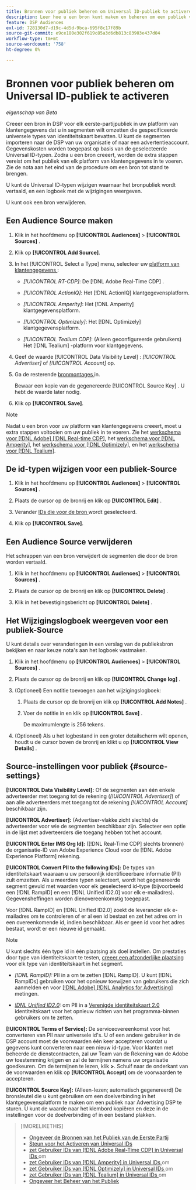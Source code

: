 ```yaml
---
title: Bronnen voor publiek beheren om Universal ID-publiek te activeren
description: Leer hoe u een bron kunt maken en beheren om een publiek van uw klantgegevensplatform te importeren en deze om te zetten in segmenten met universele id's.
feature: DSP Audiences
exl-id: 728130d7-d19c-4d5d-9bca-695f8c17f89b
source-git-commit: e9ce180e302f619c85a3d6db813c83903e437d04
workflow-type: tm+mt
source-wordcount: '758'
ht-degree: 0%

---
```


# Bronnen voor publiek beheren om Universal ID-publiek te activeren

*eigenschap van Beta*

Creeer een bron in DSP voor elk eerste-partijpubliek in uw platform van klantengegevens dat u in segmenten wilt omzetten die gespecificeerde universele types van identiteitskaart bevatten. U kunt de segmenten importeren naar de DSP van uw organisatie of naar een advertentieaccount. Gegevenskosten worden toegepast op basis van de geselecteerde Universal ID-typen. Zodra u een bron creeert, worden de extra stappen vereist om het publiek van elk platform van klantengegevens in te voeren. Zie de nota aan het eind van de procedure om een bron tot stand te brengen.

U kunt de Universal ID-typen wijzigen waarnaar het bronpubliek wordt vertaald, en een logboek met de wijzigingen weergeven.

U kunt ook een bron verwijderen.

## Een Audience Source maken

<!-- Not sure about this

You can create one source for each combination of universal ID partner and data visibility level.

-->

1. Klik in het hoofdmenu op **[!UICONTROL Audiences]** > **[!UICONTROL Sources]** .

1. Klik op **[!UICONTROL Add Source]**.

1. In het [!UICONTROL Select a Type] menu, selecteer uw [ platform van klantengegevens ](source-about.md):

   * *[!UICONTROL RT-CDP]*: De [!DNL Adobe Real-Time CDP] .

   * *[!UICONTROL ActionIQ]*: Het [!DNL ActionIQ] klantgegevensplatform.

   * *[!UICONTROL Amperity]*: Het [!DNL Amperity] klantgegevensplatform.

   * *[!UICONTROL Optimizely]*: Het [!DNL Optimizely] klantgegevensplatform.

   * *[!UICONTROL Tealium CDP]*: (Alleen geconfigureerde gebruikers) Het [!DNL Tealium] -platform voor klantgegevens.

1. Geef de waarde [!UICONTROL Data Visibility Level] : *[!UICONTROL Advertiser]* of *[!UICONTROL Account]* op.

1. Ga de resterende [ bronmontages ](#source-settings) in.

   Bewaar een kopie van de gegenereerde [!UICONTROL Source Key] . U hebt de waarde later nodig.

1. Klik op **[!UICONTROL Save]**.

>[!NOTE]
>
>Nadat u een bron voor uw platform van klantengegevens creeert, moet u extra stappen voltooien om uw publiek in te voeren. Zie het [ werkschema voor  [!DNL Adobe] [!DNL Real-time CDP]](source-adobe-rtcdp.md), <!-- the [workflow for [!DNL ActionIQ]](source-actioniq.md), --> het [ werkschema voor  [!DNL Amperity]](source-amperity.md), het [ werkschema voor  [!DNL Optimizely]](source-optimizely.md), en het [ werkschema voor  [!DNL Tealium]](source-tealium.md).

## De id-typen wijzigen voor een publiek-Source

<!-- Clarify this:
All changes to universal IDs translated from the source are applied after you save the the source record. For example, if a new ID is added, any hashed email addresses shared before making the changes aren't converted. Similarly, if an ID is removed, we don't delete any historical data from the segments shared through the source.

OR 

All changes to universal IDs translated from the source are applied after you save the the source record. For example, if you add a new ID type, then we convert hashed email addresses shared before making the changes to the new ID type. Similarly, if you remove an ID type, then we delete any historical IDs of that type from the segments shared through the source.

-->

1. Klik in het hoofdmenu op **[!UICONTROL Audiences]** > **[!UICONTROL Sources]** .

1. Plaats de cursor op de bronrij en klik op **[!UICONTROL Edit]** .

1. Verander [ IDs die voor de bron ](#source-settings) wordt geselecteerd.

1. Klik op **[!UICONTROL Save]**.

## Een Audience Source verwijderen

Het schrappen van een bron verwijdert de segmenten die door de bron worden vertaald.<!-- Will performance data for the segment still be available in any types of reports?  If yes, which? -->

1. Klik in het hoofdmenu op **[!UICONTROL Audiences]** > **[!UICONTROL Sources]** .

1. Plaats de cursor op de bronrij en klik op **[!UICONTROL Delete]** .

1. Klik in het bevestigingsbericht op **[!UICONTROL Delete]** .

## Het Wijzigingslogboek weergeven voor een publiek-Source

U kunt details over veranderingen in een verslag van de publieksbron bekijken en naar keuze nota&#39;s aan het logboek vastmaken.

1. Klik in het hoofdmenu op **[!UICONTROL Audiences]** > **[!UICONTROL Sources]** .

1. Plaats de cursor op de bronrij en klik op **[!UICONTROL Change log]** .

1. (Optioneel) Een notitie toevoegen aan het wijzigingslogboek:

   1. Plaats de cursor op de bronrij en klik op **[!UICONTROL Add Notes]** .

   1. Voer de notitie in en klik op **[!UICONTROL Save]** .

      De maximumlengte is 256 tekens.

1. (Optioneel) Als u het logbestand in een groter detailscherm wilt openen, houdt u de cursor boven de bronrij en klikt u op **[!UICONTROL View Details]** .

## Source-instellingen voor publiek {#source-settings}

**[!UICONTROL Data Visibility Level]:** Of de segmenten aan één enkele adverteerder met toegang tot de rekening (*[!UICONTROL Advertiser]*) of aan alle adverteerders met toegang tot de rekening *[!UICONTROL Account]* beschikbaar zijn.

**[!UICONTROL Advertiser]:** (Advertiser-vlakke zicht slechts) de adverteerder voor wie de segmenten beschikbaar zijn. Selecteer een optie in de lijst met adverteerders die toegang hebben tot het account.

**[!UICONTROL Enter IMS Org Id]:** ([!DNL Real-Time CDP] slechts bronnen) de organisatie-ID van Adobe Experience Cloud voor de [!DNL Adobe Experience Platform] rekening.

**[!UICONTROL Convert PII to the following IDs]:** De types van identiteitskaart waaraan u uw persoonlijk identificeerbare informatie (PII) zult omzetten. Als u meerdere typen selecteert, wordt het gegenereerde segment gevuld met waarden voor elk geselecteerd id-type (bijvoorbeeld een [!DNL RampID] en een [!DNL Unified ID2.0] voor elk e-mailadres). Gegevensheffingen worden dienovereenkomstig toegepast.

Voor [!DNL RampID] en [!DNL Unified ID2.0] zoekt de leverancier elk e-mailadres om te controleren of er al een id bestaat en zet het adres om in een overeenkomende id, indien beschikbaar. Als er geen id voor het adres bestaat, wordt er een nieuwe id gemaakt.

>[!NOTE]
>
>U kunt slechts één type id in één plaatsing als doel instellen. Om prestaties door type van identiteitskaart te testen, [ creeer een afzonderlijke plaatsing ](/help/dsp/campaign-management/placements/placement-create.md) voor elk type van identiteitskaart in het segment.

* *[!DNL RampID]:* PII in a om te zetten [!DNL RampID]. U kunt [!DNL RampIDs] gebruiken voor het opnieuw toewijzen van gebruikers die zich aanmelden en voor [[!DNL Adobe] [!DNL Analytics for Advertising]](/help/integrations/analytics/overview.md) metingen.

* *[!DNL Unified ID2.0](Beta):* om PII in a [ Verenigde identiteitskaart 2.0 ](https://unifiedid.com) identiteitskaart voor het opnieuw richten van het programma-binnen gebruikers om te zetten.

<!-- Later
* *[!DNL ID5] (Beta):* To convert PII to an [!DNL ID5] ID. You can use [!DNL ID5] IDs for retargeting logging-in users and for [[!DNL Adobe] [!DNL Analytics for Advertising]](/help/integrations/analytics/overview.md) measurement.

-->

**[!UICONTROL Terms of Service]:** De serviceovereenkomst voor het converteren van PII naar universele id&#39;s. U of een andere gebruiker in de DSP account moet de voorwaarden één keer accepteren voordat u gegevens kunt converteren naar een nieuw id-type. Voor klanten met beheerde de dienstcontracten, zal uw Team van de Rekening van de Adobe uw toestemming krijgen en zal de termijnen namens uw organisatie goedkeuren. Om de termijnen te lezen, klik **>**. Schuif naar de onderkant van de voorwaarden en klik op **[!UICONTROL Accept]** om de voorwaarden te accepteren.

**[!UICONTROL Source Key]:** (Alleen-lezen; automatisch gegenereerd) De bronsleutel die u kunt gebruiken om een doelverbinding in het klantgegevensplatform te maken om een publiek naar Advertising DSP te sturen. U kunt de waarde naar het klembord kopiëren en deze in de instellingen voor de doelverbinding of in een bestand plakken.

>[!MORELIKETHIS]
>
>* [ Ongeveer de Bronnen van het Publiek van de Eerste Partij ](source-about.md)
>* [ Steun voor het Activeren van Universal IDs ](/help/dsp/audiences/universal-ids.md)
>* [ zet Gebruiker IDs van  [!DNL Adobe Real-Time CDP]  in Universal IDs ](/help/dsp/audiences/sources/source-adobe-rtcdp.md) om
>* [ zet Gebruiker IDs van  [!DNL Amperity]  in Universal IDs ](/help/dsp/audiences/sources/source-amperity.md) om
>* [ zet Gebruiker IDs van  [!DNL Optimizely]  in Universal IDs ](/help/dsp/audiences/sources/source-optimizely.md) om
>* [ zet Gebruiker IDs van  [!DNL Tealium]  in Universal IDs ](/help/dsp/audiences/sources/source-tealium.md) om
>* [ Ongeveer het Beheer van het Publiek ](/help/dsp/audiences/audience-about.md)
